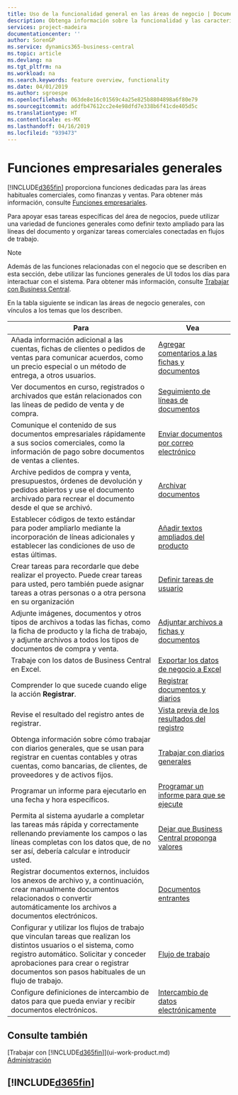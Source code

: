 ```yaml
---
title: Uso de la funcionalidad general en las áreas de negocio | Documentos de Microsoft
description: Obtenga información sobre la funcionalidad y las características que se usan en varias áreas de negocio en Business Central.
services: project-madeira
documentationcenter: ''
author: SorenGP
ms.service: dynamics365-business-central
ms.topic: article
ms.devlang: na
ms.tgt_pltfrm: na
ms.workload: na
ms.search.keywords: feature overview, functionality
ms.date: 04/01/2019
ms.author: sgroespe
ms.openlocfilehash: 063de8e16c01569c4a25e825b8804898a6f80e79
ms.sourcegitcommit: addfb47612cc2e4e98dfd7e338b6f41cde405d5c
ms.translationtype: HT
ms.contentlocale: es-MX
ms.lasthandoff: 04/16/2019
ms.locfileid: "939473"
---
```

# <a name="general-business-functionality"></a>Funciones empresariales generales
[!INCLUDE[d365fin](includes/d365fin_md.md)] proporciona funciones dedicadas para las áreas habituales comerciales, como finanzas y ventas. Para obtener más información, consulte [Funciones empresariales](across-business-functionality.md).

Para apoyar esas tareas específicas del área de negocios, puede utilizar una variedad de funciones generales como definir texto ampliado para las líneas del documento y organizar tareas comerciales conectadas en flujos de trabajo.

> [!NOTE]
> Además de las funciones relacionadas con el negocio que se describen en esta sección, debe utilizar las funciones generales de UI todos los días para interactuar con el sistema. Para obtener más información, consulte [Trabajar con Business Central](ui-work-product.md).

En la tabla siguiente se indican las áreas de negocio generales, con vínculos a los temas que los describen.

| Para | Vea |
| --- | --- |
|Añada información adicional a las cuentas, fichas de clientes o pedidos de ventas para comunicar acuerdos, como un precio especial o un método de entrega, a otros usuarios.|[Agregar comentarios a las fichas y documentos](across-how-use-comments.md)|
|Ver documentos en curso, registrados o archivados que están relacionados con las líneas de pedido de venta y de compra.|[Seguimiento de líneas de documentos](across-how-to-track-document-lines.md)|
| Comunique el contenido de sus documentos empresariales rápidamente a sus socios comerciales, como la información de pago sobre documentos de ventas a clientes. |[Enviar documentos por correo electrónico](ui-how-send-documents-email.md) |
|Archive pedidos de compra y venta, presupuestos, órdenes de devolución y pedidos abiertos y use el documento archivado para recrear el documento desde el que se archivó.|[Archivar documentos](across-how-to-archive-documents.md)|
| Establecer códigos de texto estándar para poder ampliarlo mediante la incorporación de líneas adicionales y establecer las condiciones de uso de estas últimas. |[Añadir textos ampliados del producto](ui-how-define-ext-text.md) |
|Crear tareas para recordarle que debe realizar el proyecto. Puede crear tareas para usted, pero también puede asignar tareas a otras personas o a otra persona en su organización|[Definir tareas de usuario](across-user-tasks.md)|
|Adjunte imágenes, documentos y otros tipos de archivos a todas las fichas, como la ficha de producto y la ficha de trabajo, y adjunte archivos a todos los tipos de documentos de compra y venta.|[Adjuntar archivos a fichas y documentos](across-attach-document-master-data.md)|
|Trabaje con los datos de Business Central en Excel.|[Exportar los datos de negocio a Excel](about-export-data.md)|
|Comprender lo que sucede cuando elige la acción **Registrar**.|[Registrar documentos y diarios](ui-post-documents-journals.md)|
|Revise el resultado del registro antes de registrar.|[Vista previa de los resultados del registro](ui-how-preview-post-results.md)| 
|Obtenga información sobre cómo trabajar con diarios generales, que se usan para registrar en cuentas contables y otras cuentas, como bancarias, de clientes, de proveedores y de activos fijos. |[Trabajar con diarios generales](ui-work-general-journals.md) |
| Programar un informe para ejecutarlo en una fecha y hora específicos. |[Programar un informe para que se ejecute](ui-work-report.md#ScheduleReport) |
|Permita al sistema ayudarle a completar las tareas más rápida y correctamente rellenando previamente los campos o las líneas completas con los datos que, de no ser así, debería calcular e introducir usted.|[Dejar que Business Central proponga valores](ui-let-system-suggest-values.md)|
|Registrar documentos externos, incluidos los anexos de archivo y, a continuación, crear manualmente documentos relacionados o convertir automáticamente los archivos a documentos electrónicos.|[Documentos entrantes](across-income-documents.md)|
|Configurar y utilizar los flujos de trabajo que vinculan tareas que realizan los distintos usuarios o el sistema, como registro automático. Solicitar y conceder aprobaciones para crear o registrar documentos son pasos habituales de un flujo de trabajo.|[Flujo de trabajo](across-workflow.md)|
| Configure definiciones de intercambio de datos para que pueda enviar y recibir documentos electrónicos. |[Intercambio de datos electrónicamente](across-data-exchange.md) |

## <a name="see-also"></a>Consulte también
[Trabajar con [!INCLUDE[d365fin](includes/d365fin_md.md)]](ui-work-product.md)  
[Administración](admin-setup-and-administration.md)

## [!INCLUDE[d365fin](includes/free_trial_md.md)]  
